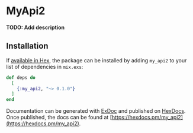 # MyApi2

**TODO: Add description**

## Installation

If [available in Hex](https://hex.pm/docs/publish), the package can be installed
by adding `my_api2` to your list of dependencies in `mix.exs`:

```elixir
def deps do
  [
    {:my_api2, "~> 0.1.0"}
  ]
end
```

Documentation can be generated with [ExDoc](https://github.com/elixir-lang/ex_doc)
and published on [HexDocs](https://hexdocs.pm). Once published, the docs can
be found at [https://hexdocs.pm/my_api2](https://hexdocs.pm/my_api2).

